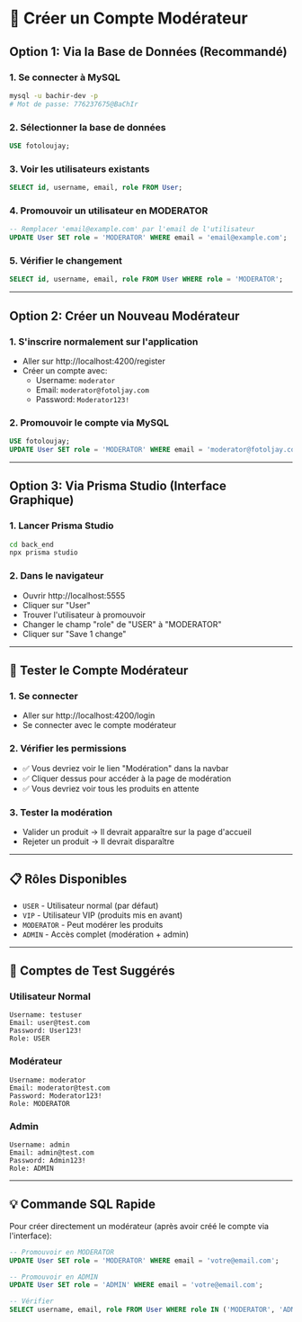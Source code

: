 # 👮 Créer un Compte Modérateur

## Option 1: Via la Base de Données (Recommandé)

### 1. Se connecter à MySQL
```bash
mysql -u bachir-dev -p
# Mot de passe: 776237675@BaChIr
```

### 2. Sélectionner la base de données
```sql
USE fotoloujay;
```

### 3. Voir les utilisateurs existants
```sql
SELECT id, username, email, role FROM User;
```

### 4. Promouvoir un utilisateur en MODERATOR
```sql
-- Remplacer 'email@example.com' par l'email de l'utilisateur
UPDATE User SET role = 'MODERATOR' WHERE email = 'email@example.com';
```

### 5. Vérifier le changement
```sql
SELECT id, username, email, role FROM User WHERE role = 'MODERATOR';
```

---

## Option 2: Créer un Nouveau Modérateur

### 1. S'inscrire normalement sur l'application
- Aller sur http://localhost:4200/register
- Créer un compte avec:
  - Username: `moderator`
  - Email: `moderator@fotoljay.com`
  - Password: `Moderator123!`

### 2. Promouvoir le compte via MySQL
```sql
USE fotoloujay;
UPDATE User SET role = 'MODERATOR' WHERE email = 'moderator@fotoljay.com';
```

---

## Option 3: Via Prisma Studio (Interface Graphique)

### 1. Lancer Prisma Studio
```bash
cd back_end
npx prisma studio
```

### 2. Dans le navigateur
- Ouvrir http://localhost:5555
- Cliquer sur "User"
- Trouver l'utilisateur à promouvoir
- Changer le champ "role" de "USER" à "MODERATOR"
- Cliquer sur "Save 1 change"

---

## 🎯 Tester le Compte Modérateur

### 1. Se connecter
- Aller sur http://localhost:4200/login
- Se connecter avec le compte modérateur

### 2. Vérifier les permissions
- ✅ Vous devriez voir le lien "Modération" dans la navbar
- ✅ Cliquer dessus pour accéder à la page de modération
- ✅ Vous devriez voir tous les produits en attente

### 3. Tester la modération
- Valider un produit → Il devrait apparaître sur la page d'accueil
- Rejeter un produit → Il devrait disparaître

---

## 📋 Rôles Disponibles

- `USER` - Utilisateur normal (par défaut)
- `VIP` - Utilisateur VIP (produits mis en avant)
- `MODERATOR` - Peut modérer les produits
- `ADMIN` - Accès complet (modération + admin)

---

## 🔐 Comptes de Test Suggérés

### Utilisateur Normal
```
Username: testuser
Email: user@test.com
Password: User123!
Role: USER
```

### Modérateur
```
Username: moderator
Email: moderator@test.com
Password: Moderator123!
Role: MODERATOR
```

### Admin
```
Username: admin
Email: admin@test.com
Password: Admin123!
Role: ADMIN
```

---

## 💡 Commande SQL Rapide

Pour créer directement un modérateur (après avoir créé le compte via l'interface):

```sql
-- Promouvoir en MODERATOR
UPDATE User SET role = 'MODERATOR' WHERE email = 'votre@email.com';

-- Promouvoir en ADMIN
UPDATE User SET role = 'ADMIN' WHERE email = 'votre@email.com';

-- Vérifier
SELECT username, email, role FROM User WHERE role IN ('MODERATOR', 'ADMIN');
```